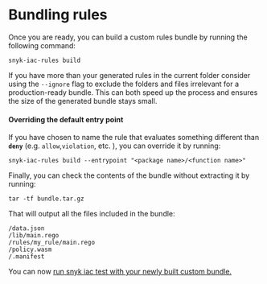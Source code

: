 # Bundling rules

Once you are ready, you can build a custom rules bundle by running the following command:

```
snyk-iac-rules build
```

If you have more than your generated rules in the current folder consider using the  `--ignore` flag to exclude the folders and files irrelevant for a production-ready bundle. This can both speed up the process and ensures the size of the generated bundle stays small.

#### Overriding the default entry point

If you have chosen to name the rule that evaluates something different than **`deny`** (e.g. `allow`,`violation`, etc. ), you can override it by running:

```
snyk-iac-rules build --entrypoint "<package name>/<function name>"
```

Finally, you can check the contents of the bundle without extracting it by running:

```
tar -tf bundle.tar.gz
```

That will output all the files included in the bundle:

```
/data.json
/lib/main.rego
/rules/my_rule/main.rego
/policy.wasm
/.manifest
```

&#x20;You can now [run snyk iac test with your newly built custom bundle. ](../how-to-run-custom-rules-with-the-snyk-cli/)
